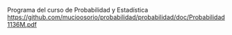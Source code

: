 Programa del curso de Probabilidad y Estadística  https://github.com/mucioosorio/probabilidad/probabilidad/doc/Probabilidad1136M.pdf
